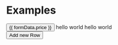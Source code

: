 # Examples

<div class="demo-box">
  <dropdown magic="right" v-model="formData.price">
    <button
        slot="trigger"
        class="v-btn is-warning" aria-haspopup="true" aria-controls="v-dropdown-menu">
        <span>{{ formData.price }}</span>
        <span class="has-icon is-small">
          <i class="fa fa-angle-up" aria-hidden="true"></i>
        </span>
      </button>
    <dropdown-item value="￥1">
      hello world
    </dropdown-item>
    <dropdown-item :divider="true"></dropdown-item>
    <dropdown-item value="￥2">
      hello world
    </dropdown-item>
  </dropdown>
</div>

<div class="demo-box">
  <v-table
      :columns="tableCols"
      :rows="tableRows"
      class="my-x-table"
  >
    <template
        slot="v-td-select"
        scope="{ row }"
    >
      <label class="v-checkbox">
        <input type="checkbox" v-model="row.v__selected">
      </label>
    </template>
  </v-table>
  <button @click="_addRow">Add new Row</button>
</div>

<script>
  import Dropdown, { DropdownItem } from 'packages/dropdown'
  import VTable from 'packages/table'

  export default {

    data () {
      return {
        formData: {
          price: '请选择价格'
        },
        tableCols: [ '__select|', 'first', 'second|第二'],
        tableRows: [
          {
            first: 'a',
            second: 'b'
          }
        ]
      }
    },

    methods: {
      _addRow () {
        this.tableRows.push({
          first: 'cc',
          second: 'dd'
        })
      }
    },

    components: {
      Dropdown,
      DropdownItem,
      VTable
    }
  }
</script>

<style lang="scss" type="text/scss">
  .v-table {
    display: table !important;
  }
  .my-x-table {
    thead > tr {
      th:first-child {
        width: 80px;
      }
    }
  }
</style>